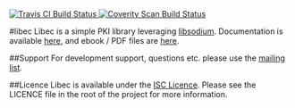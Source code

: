 
<a href="https://travis-ci.org/erayd/libec">
  <img alt="Travis CI Build Status" src="https://api.travis-ci.org/erayd/libec.svg"/>
</a>
<a href="https://scan.coverity.com/projects/4885">
  <img alt="Coverity Scan Build Status" src="https://scan.coverity.com/projects/4885/badge.svg"/>
</a>

#libec
Libec is a simple PKI library leveraging [libsodium](https://github.com/jedisct1/libsodium).
Documentation is available [here](http://libec.erayd.net/), and ebook / PDF files are  [here](http://download.libec.erayd.net/).

##Support
For development support, questions etc. please use the [mailing list](https://groups.google.com/a/erayd.net/forum/#!forum/libec).

##Licence
Libec is available under the [ISC Licence](http://en.wikipedia.org/wiki/ISC_license). Please see the LICENCE file in the root of the project for more information.
